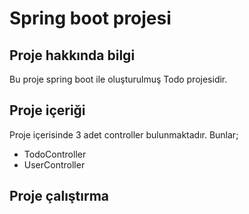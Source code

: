 
# Spring boot projesi
## Proje hakkında bilgi
Bu proje spring boot ile oluşturulmuş Todo projesidir.
## Proje içeriği
Proje içerisinde 3 adet controller bulunmaktadır. Bunlar;
- TodoController
- UserController
## Proje çalıştırma



